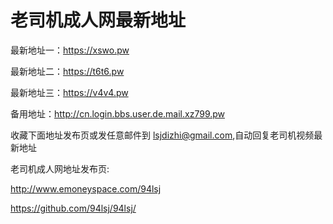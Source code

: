 # 老司机成人网最新地址

最新地址一：https://xswo.pw

最新地址二：https://t6t6.pw

最新地址三：https://v4v4.pw

备用地址：http://cn.login.bbs.user.de.mail.xz799.pw

收藏下面地址发布页或发任意邮件到 lsjdizhi@gmail.com,自动回复老司机视频最新地址

老司机成人网地址发布页:

http://www.emoneyspace.com/94lsj

https://github.com/94lsj/94lsj/

